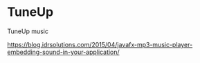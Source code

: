 # TuneUp
TuneUp music 

https://blog.idrsolutions.com/2015/04/javafx-mp3-music-player-embedding-sound-in-your-application/
